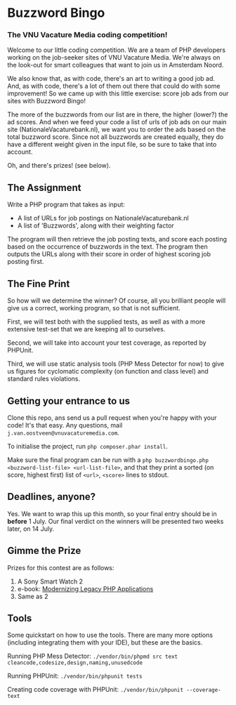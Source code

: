 Buzzword Bingo
==============
### The VNU Vacature Media coding competition!

Welcome to our little coding competition. We are a team of PHP developers working on the job-seeker sites of VNU Vacature Media. We're always on the look-out for smart colleagues that want to join us in Amsterdam Noord.

We also know that, as with code, there's an art to writing a good job ad. And, as with code, there's a lot of them out there that could do with some improvement! So we came up with this little exercise: score job ads from our sites with Buzzword Bingo!

The more of the buzzwords from our list are in there, the higher (lower?) the ad scores. And when we feed your code a list of urls of job ads on our main site (NationaleVacaturebank.nl), we want you to order the ads based on the total buzzword score. Since not all buzzwords are created equally, they do have a different weight given in the input file, so be sure to take that into account.

Oh, and there's prizes! (see below).

## The Assignment

Write a PHP program that takes as input:
* A list of URLs for job postings on NationaleVacaturebank.nl
* A list of 'Buzzwords', along with their weighting factor

The program will then retrieve the job posting texts, and score each posting based on the occurrence of buzzwords in the text. The program then outputs the URLs along with their score in order of highest scoring job posting first.

## The Fine Print

So how will we determine the winner? Of course, all you brilliant people will give us a correct, working program, so that is not sufficient.

First, we will test both with the supplied tests, as well as with a more extensive test-set that we are keeping all to ourselves.

Second, we will take into account your test coverage, as reported by PHPUnit.

Third, we will use static analysis tools (PHP Mess Detector for now) to give us figures for cyclomatic complexity (on function and class level) and standard rules violations.

## Getting your entrance to us

Clone this repo, ans send us a pull request when you're happy with your code! It's that easy. Any questions, mail `j.van.oostveen@vnuvacaturemedia.com`.

To initialise the project, run `php composer.phar install`.

Make sure the final program can be run with a `php buzzwordbingo.php <buzzword-list-file> <url-list-file>`, and that they print a sorted (on score, highest first) list of `<url>`, `<score>` lines to stdout.

## Deadlines, anyone?

Yes. We want to wrap this up this month, so your final entry should be in **before** 1 July. Our final verdict on the winners will be presented two weeks later, on 
14 July.

## Gimme the Prize

Prizes for this contest are as follows:

1. A Sony Smart Watch 2
2. e-book: [Modernizing Legacy PHP Applications](https://leanpub.com/mlaphp)
3. Same as 2

## Tools

Some quickstart on how to use the tools. There are many more options (including integrating them with your IDE), but these are the basics.

Running PHP Mess Detector:
``./vendor/bin/phpmd src text cleancode,codesize,design,naming,unusedcode``

Running PHPUnit:
``./vendor/bin/phpunit tests``

Creating code coverage with PHPUnit:
``./vendor/bin/phpunit --coverage-text``
